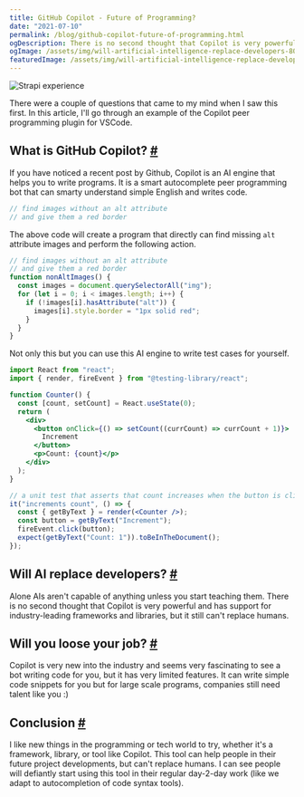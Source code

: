 ```yaml
---
title: GitHub Copilot - Future of Programming?
date: "2021-07-10"
permalink: /blog/github-copilot-future-of-programming.html
ogDescription: There is no second thought that Copilot is very powerful and has support for industry leading frameworks and libraries.
ogImage: /assets/img/will-artificial-intelligence-replace-developers-800w.jpeg
featuredImage: /assets/img/will-artificial-intelligence-replace-developers-640w.webp
---
```


<picture>
  <source srcset="/assets/img/will-artificial-intelligence-replace-developers-800w.webp" media="(min-width: 1000px)">
  <source srcset="/assets/img/will-artificial-intelligence-replace-developers-640w.webp" media="(min-width: 800px)">
  <img srcset="/assets/img/will-artificial-intelligence-replace-developers-320w.webp" alt="Strapi experience" loading="lazy">
</picture>

There were a couple of questions that came to my mind when I saw this first. In this article, I'll go through an example of the Copilot peer programming plugin for VSCode.

## What is GitHub Copilot? <a name="what-is-github-copilot" class="anchor" aria-hidden="true" href="#what-is-github-copilot">#</a>

If you have noticed a recent post by Github, Copilot is an AI engine that helps you to write programs. It is a smart autocomplete peer programming bot that can smarty understand simple English and writes code.

```js
// find images without an alt attribute
// and give them a red border
```

The above code will create a program that directly can find missing `alt` attribute images and perform the following action.

```js
// find images without an alt attribute
// and give them a red border
function nonAltImages() {
  const images = document.querySelectorAll("img");
  for (let i = 0; i < images.length; i++) {
    if (!images[i].hasAttribute("alt")) {
      images[i].style.border = "1px solid red";
    }
  }
}
```

Not only this but you can use this AI engine to write test cases for yourself.

```jsx
import React from "react";
import { render, fireEvent } from "@testing-library/react";

function Counter() {
  const [count, setCount] = React.useState(0);
  return (
    <div>
      <button onClick={() => setCount((currCount) => currCount + 1)}>
        Increment
      </button>
      <p>Count: {count}</p>
    </div>
  );
}

// a unit test that asserts that count increases when the button is clicked
it("increments count", () => {
  const { getByText } = render(<Counter />);
  const button = getByText("Increment");
  fireEvent.click(button);
  expect(getByText("Count: 1")).toBeInTheDocument();
});
```

## Will AI replace developers? <a name="will-ai-replace-developer" class="anchor" aria-hidden="true" href="#will-ai-replace-developer">#</a>

Alone AIs aren't capable of anything unless you start teaching them. There is no second thought that Copilot is very powerful and has support for industry-leading frameworks and libraries, but it still can't replace humans.

## Will you loose your job? <a name="will-you-loose-your-job" class="anchor" aria-hidden="true" href="#will-you-loose-your-job">#</a>

Copilot is very new into the industry and seems very fascinating to see a bot writing code for you, but it has very limited features. It can write simple code snippets for you but for large scale programs, companies still need talent like you :)

## Conclusion <a name="conclusion" class="anchor" aria-hidden="true" href="#conclusion">#</a>

I like new things in the programming or tech world to try, whether it's a framework, library, or tool like Copilot. This tool can help people in their future project developments, but can't replace humans. I can see people will defiantly start using this tool in their regular day-2-day work (like we adapt to autocompletion of code syntax tools).
